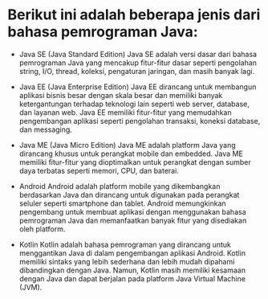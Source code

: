 # Berikut ini adalah beberapa jenis dari bahasa pemrograman Java:

- Java SE (Java Standard Edition)
Java SE adalah versi dasar dari bahasa pemrograman Java yang mencakup fitur-fitur dasar seperti pengolahan string, I/O, thread, koleksi, pengaturan jaringan, dan masih banyak lagi.

- Java EE (Java Enterprise Edition)
Java EE dirancang untuk membangun aplikasi bisnis besar dengan skala besar dan memiliki banyak ketergantungan terhadap teknologi lain seperti web server, database, dan layanan web. Java EE memiliki fitur-fitur yang memudahkan pengembangan aplikasi seperti pengolahan transaksi, koneksi database, dan messaging.

- Java ME (Java Micro Edition)
Java ME adalah platform Java yang dirancang khusus untuk perangkat mobile dan embedded. Java ME memiliki fitur-fitur yang dioptimalkan untuk perangkat dengan sumber daya terbatas seperti memori, CPU, dan baterai.

- Android
Android adalah platform mobile yang dikembangkan berdasarkan Java dan dirancang untuk digunakan pada perangkat seluler seperti smartphone dan tablet. Android memungkinkan pengembang untuk membuat aplikasi dengan menggunakan bahasa pemrograman Java dan memanfaatkan banyak fitur yang disediakan oleh platform.

- Kotlin
Kotlin adalah bahasa pemrograman yang dirancang untuk menggantikan Java di dalam pengembangan aplikasi Android. Kotlin memiliki sintaks yang lebih sederhana dan lebih mudah dipahami dibandingkan dengan Java. Namun, Kotlin masih memiliki kesamaan dengan Java dan dapat berjalan pada platform Java Virtual Machine (JVM).